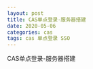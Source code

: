 ```yaml
---
layout: post
title: CAS单点登录-服务器搭建
date: 2020-05-06
categories: cas
tags: cas 单点登录 SSO
---
```

CAS单点登录-服务器搭建
